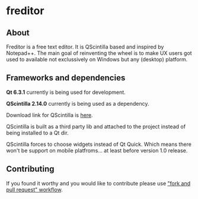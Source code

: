 
# freditor

## About

Freditor is a free text editor. It is QScintilla based and inspired by Notepad++. The main goal of reinventing the wheel is to make UX users got used to available not exclussively on Windows but any (desktop) platform.

## Frameworks and dependencies
**Qt 6.3.1** currently is being used for development.

**QScintilla 2.14.0** currently is being used as a dependency. 

Download link for QScintilla  is [here](https://www.riverbankcomputing.com/static/Downloads/QScintilla/2.14.0/QScintilla_src-2.14.0.zip).

QScintilla is built as a third party lib and attached to the project instead of being installed to a Qt dir. 

QScintilla forces to choose widgets instead of Qt Quick. Which means there won't be support on mobile platfroms... at least before version 1.0 release. 

## Contributing
If you found it worthy and you would like to contribute please use ["fork and pull request" workflow](https://docs.github.com/en/get-started/exploring-projects-on-github/contributing-to-a-project).

